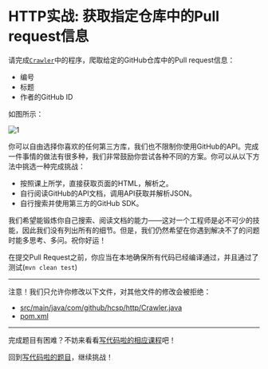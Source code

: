 # HTTP实战: 获取指定仓库中的Pull request信息

请完成[`Crawler`](https://github.com/hcsp/read-github-pull-requests/blob/master/src/main/java/com/github/hcsp/http/Crawler.java)中的程序，爬取给定的GitHub仓库中的Pull request信息：

- 编号
- 标题
- 作者的GitHub ID

如图所示：

![1](https://github.com/hcsp/read-github-pull-requests/blob/master/pull-screenshot.png)

你可以自由选择你喜欢的任何第三方库，我们也不限制你使用GitHub的API。完成一件事情的做法有很多种，我们非常鼓励你尝试各种不同的方案。你可以从以下方法中挑选一种完成挑战：

- 按照课上所学，直接获取页面的HTML，解析之。
- 自行阅读GitHub的API文档，调用API获取并解析JSON。
- 自行搜索并使用第三方的GitHub SDK。

我们希望能锻炼你自己搜索、阅读文档的能力——这对一个工程师是必不可少的技能，因此我们没有列出所有的细节。但是，我们仍然希望在你遇到解决不了的问题时能多思考、多问。祝你好运！

在提交Pull Request之前，你应当在本地确保所有代码已经编译通过，并且通过了测试(`mvn clean test`)

-----
注意！我们只允许你修改以下文件，对其他文件的修改会被拒绝：
- [src/main/java/com/github/hcsp/http/Crawler.java](https://github.com/hcsp/read-github-pull-requests/blob/master/src/main/java/com/github/hcsp/http/Crawler.java)
- [pom.xml](https://github.com/hcsp/read-github-pull-requests/blob/master/pom.xml)
-----


完成题目有困难？不妨来看看[写代码啦的相应课程](https://xiedaimala.com/tasks/661cd7ab-7fea-47d0-8e11-555d6fca751d)吧！

回到[写代码啦的题目](https://xiedaimala.com/tasks/661cd7ab-7fea-47d0-8e11-555d6fca751d/quizzes/6c87ef57-7f06-4af2-9112-86dd27ff099d)，继续挑战！
